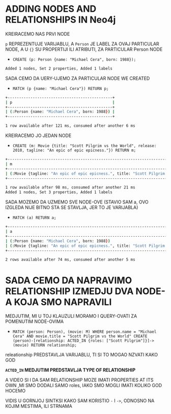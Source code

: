 # ADDING NODES AND RELATIONSHIPS IN Neo4j

KREIRACEMO NAS PRVI NODE

`p` REPREZENTUJE VARIJABLU, A `Person` JE LABEL ZA OVAJ PARTICULAR NODE, A U `{}` SU PROPERTIJI ILI ATRIBUTI, ZA PARTICULAR Person NODE

- `CREATE (p: Person {name: "Michael Cera", born: 1988});`

```zsh
Added 1 nodes, Set 2 properties, Added 1 labels
```

SADA CEMO DA UERY-UJEMO ZA PARTICULAR NODE WE CREATED

- `MATCH (p {name: "Michael Cera"}) RETURN p;`

```zsh
+----------------------------------------------+
| p                                            |
+----------------------------------------------+
| (:Person {name: "Michael Cera", born: 1988}) |
+----------------------------------------------+

1 row available after 121 ms, consumed after another 6 ms
```

KREIRACEMO JO JEDAN NODE

- `CREATE (m: Movie {title: "Scott Pilgrim vs the World", release: 2010, tagline: "An epic of epic epicness."}) RETURN m;`

```zsh
+-----------------------------------------------------------------------------------------------------+
| m                                                                                                   |
+-----------------------------------------------------------------------------------------------------+
| (:Movie {tagline: "An epic of epic epicness.", title: "Scott Pilgrim vs the World", release: 2010}) |
+-----------------------------------------------------------------------------------------------------+

1 row available after 98 ms, consumed after another 21 ms
Added 1 nodes, Set 3 properties, Added 1 labels
```

SADA MOZEMO DA UZMEMO SVE NODE-OVE (STAVIO SAM a, OVO IZGLEDA NIJE BITNO STA SE STAVLJA, JER TO JE VARIJABLA)

- `MATCH (a) RETURN a;`

```zsh
+-----------------------------------------------------------------------------------------------------+
| a                                                                                                   |
+-----------------------------------------------------------------------------------------------------+
| (:Person {name: "Michael Cera", born: 1988})                                                        |
| (:Movie {tagline: "An epic of epic epicness.", title: "Scott Pilgrim vs the World", release: 2010}) |
+-----------------------------------------------------------------------------------------------------+

2 rows available after 74 ms, consumed after another 5 ms
```

# SADA CEMO DA NAPRAVIMO RELATIONSHIP IZMEDJU DVA NODE-A KOJA SMO NAPRAVILI

MEDJUTIM, MI U TOJ KLAUZULI MORAMO I QUERY-OVATI ZA POMENUTIM NODE-OVIMA

- `MATCH (person: Person), (movie: M) WHERE person.name = "Michael Cera" AND movie.title = "Scott Pilgrim vs the World" CREATE (person)-[relationship: ACTED_IN {roles: ["Scott Pilgrim"]}]->(movie) RETURN relationship;`

releationship PREDSTAVLJA VARIJABLU, TI SI TO MOGAO NZVATI KAKO GOD

**`ACTED_IN` MEDJUTIM PREDSTAVLJA TYPE OF RELATIONSHIP**

A VIDEO SI I DA SAM RELATIONSHIP MOZE IMATI PROPERTIES AT ITS OWN ,MI SMO DODALI SAMO roles, IAKO SMO MOGLI IMATI KOLIKO GOD HOCEMO

VIDIS U GORNJOJ SINTKSI KAKO SAM KORISTIO `-` I `->`, ODNOSNO NA KOJIM MESTIMA, ILI STRNAMA